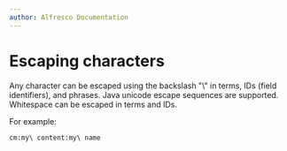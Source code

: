 ```yaml
---
author: Alfresco Documentation
---
```


# Escaping characters

Any character can be escaped using the backslash "\\" in terms, IDs (field identifiers), and phrases. Java unicode escape sequences are supported. Whitespace can be escaped in terms and IDs.

For example:

```
cm:my\ content:my\ name 
```
